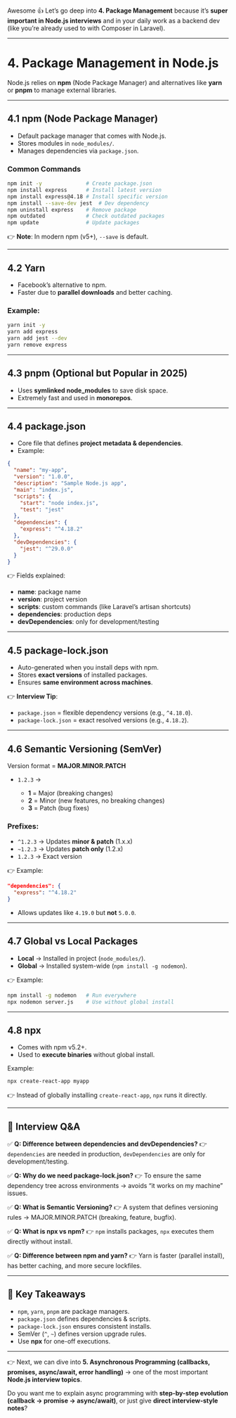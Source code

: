 Awesome 👍 Let’s go deep into **4. Package Management** because it’s **super important in Node.js interviews** and in your daily work as a backend dev (like you’re already used to with Composer in Laravel).

---

# **4. Package Management in Node.js**

Node.js relies on **npm** (Node Package Manager) and alternatives like **yarn** or **pnpm** to manage external libraries.

---

## **4.1 npm (Node Package Manager)**

* Default package manager that comes with Node.js.
* Stores modules in `node_modules/`.
* Manages dependencies via `package.json`.

### Common Commands

```bash
npm init -y              # Create package.json
npm install express      # Install latest version
npm install express@4.18 # Install specific version
npm install --save-dev jest  # Dev dependency
npm uninstall express    # Remove package
npm outdated             # Check outdated packages
npm update               # Update packages
```

👉 **Note**: In modern npm (v5+), `--save` is default.

---

## **4.2 Yarn**

* Facebook’s alternative to npm.
* Faster due to **parallel downloads** and better caching.

### Example:

```bash
yarn init -y
yarn add express
yarn add jest --dev
yarn remove express
```

---

## **4.3 pnpm (Optional but Popular in 2025)**

* Uses **symlinked node\_modules** to save disk space.
* Extremely fast and used in **monorepos**.

---

## **4.4 package.json**

* Core file that defines **project metadata & dependencies**.
* Example:

```json
{
  "name": "my-app",
  "version": "1.0.0",
  "description": "Sample Node.js app",
  "main": "index.js",
  "scripts": {
    "start": "node index.js",
    "test": "jest"
  },
  "dependencies": {
    "express": "^4.18.2"
  },
  "devDependencies": {
    "jest": "^29.0.0"
  }
}
```

👉 Fields explained:

* **name**: package name
* **version**: project version
* **scripts**: custom commands (like Laravel’s artisan shortcuts)
* **dependencies**: production deps
* **devDependencies**: only for development/testing

---

## **4.5 package-lock.json**

* Auto-generated when you install deps with npm.
* Stores **exact versions** of installed packages.
* Ensures **same environment across machines**.

👉 **Interview Tip**:

* `package.json` = flexible dependency versions (e.g., `^4.18.0`).
* `package-lock.json` = exact resolved versions (e.g., `4.18.2`).

---

## **4.6 Semantic Versioning (SemVer)**

Version format = **MAJOR.MINOR.PATCH**

* `1.2.3` →

  * **1** = Major (breaking changes)
  * **2** = Minor (new features, no breaking changes)
  * **3** = Patch (bug fixes)

### Prefixes:

* `^1.2.3` → Updates **minor & patch** (1.x.x)
* `~1.2.3` → Updates **patch only** (1.2.x)
* `1.2.3` → Exact version

👉 Example:

```json
"dependencies": {
  "express": "^4.18.2"
}
```

* Allows updates like `4.19.0` but **not** `5.0.0`.

---

## **4.7 Global vs Local Packages**

* **Local** → Installed in project (`node_modules/`).
* **Global** → Installed system-wide (`npm install -g nodemon`).

👉 Example:

```bash
npm install -g nodemon   # Run everywhere
npx nodemon server.js    # Use without global install
```

---

## **4.8 npx**

* Comes with npm v5.2+.
* Used to **execute binaries** without global install.

Example:

```bash
npx create-react-app myapp
```

👉 Instead of globally installing `create-react-app`, `npx` runs it directly.

---

## 📌 Interview Q\&A

✅ **Q: Difference between dependencies and devDependencies?**
👉 `dependencies` are needed in production, `devDependencies` are only for development/testing.

✅ **Q: Why do we need package-lock.json?**
👉 To ensure the same dependency tree across environments → avoids “it works on my machine” issues.

✅ **Q: What is Semantic Versioning?**
👉 A system that defines versioning rules → MAJOR.MINOR.PATCH (breaking, feature, bugfix).

✅ **Q: What is npx vs npm?**
👉 `npm` installs packages, `npx` executes them directly without install.

✅ **Q: Difference between npm and yarn?**
👉 Yarn is faster (parallel install), has better caching, and more secure lockfiles.

---

## 📌 Key Takeaways

* `npm`, `yarn`, `pnpm` are package managers.
* `package.json` defines dependencies & scripts.
* `package-lock.json` ensures consistent installs.
* SemVer (`^`, `~`) defines version upgrade rules.
* Use **npx** for one-off executions.

---

👉 Next, we can dive into **5. Asynchronous Programming (callbacks, promises, async/await, error handling)** → one of the most important **Node.js interview topics**.

Do you want me to explain async programming with **step-by-step evolution (callback → promise → async/await)**, or just give **direct interview-style notes**?
